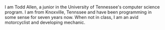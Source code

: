 I am Todd Allen, a junior in the University of Tennessee's computer science program. I am from Knoxville, Tennssee and have been programming in some sense for seven years now.  When not in class, I am an avid motorcyclist and developing mechanic.
